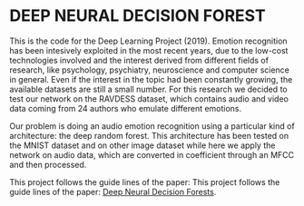 # DEEP NEURAL DECISION FOREST
This is the code for the Deep Learning Project (2019). 
Emotion recognition has been intesively exploited in the most recent years, due to the low-cost technologies involved and the interest derived from different fields of research, like psychology, psychiatry, neuroscience and computer science in general. Even if the interest in the topic had been constantly growing, the available datasets are still a small number. For this research we decided to test our network on the RAVDESS dataset, which contains audio and video data coming from 24 authors who emulate different emotions.

Our problem is doing an audio emotion recognition using a particular kind of architecture: the deep random forest. This architecture has been tested on the MNIST dataset and on other image dataset while here we apply the network on audio data, which are converted in coefficient through an MFCC and then processed.

This project follows the guide lines of the paper: This project follows the guide lines of the paper: [ Deep Neural Decision Forests](https://www.cv-foundation.org/openaccess/content_iccv_2015/papers/Kontschieder_Deep_Neural_Decision_ICCV_2015_paper.pdf).




